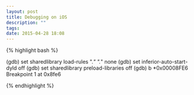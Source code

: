 ```yaml
---
layout: post
title: Debugging on iOS
description: ""
tags:
date: 2015-04-28 18:08
---
```


{% highlight bash %}

(gdb) set sharedlibrary load-rules ".*" ".*" none
(gdb) set inferior-auto-start-dyld off
(gdb) set sharedlibrary preload-libraries off
(gdb) b *0x00008FE6
Breakpoint 1 at 0x8fe6

{% endhighlight %}
